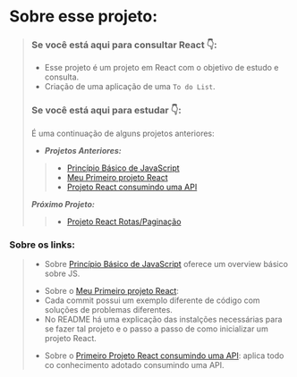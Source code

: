 # Sobre esse projeto:
> ### Se você está aqui para consultar React :point_down::
> - Esse projeto é um projeto em React com o objetivo de estudo e consulta.
> - Criação de uma aplicação de uma `To do List`.
> 
> ### Se você está aqui para estudar :point_down::
> É uma continuação de alguns projetos anteriores:
> - _**Projetos Anteriores:**_
> > - [Princípio Básico de JavaScript](https://github.com/DFMaia/PrincipiosBasicosJavaScript)
> > - [Meu Primeiro projeto React](https://github.com/DFMaia/primeiro-projeto-react)
> > - [Projeto React consumindo uma API](https://github.com/DFMaia/react-api/tree/master/src)  
>
> _**Próximo Projeto:**_
> > - [Projeto React Rotas/Paginação](https://github.com/DFMaia/react-rotas)
### Sobre os links:
> - Sobre [Princípio Básico de JavaScript](https://github.com/DFMaia/PrincipiosBasicosJavaScript) oferece um overview básico sobre JS.
> <p>
>
> - Sobre o [Meu Primeiro projeto React](https://github.com/DFMaia/primeiro-projeto-react):
> - Cada commit possui um exemplo diferente de código com soluções de problemas diferentes.
> - No README há uma explicação das instalções necessárias para se fazer tal projeto e o passo a passo de como inicializar um projeto React.
> <p>
>
> - Sobre o [Primeiro Projeto React consumindo uma API](https://github.com/DFMaia/react-api/tree/master/src): aplica todo co conhecimento adotado consumindo uma API.